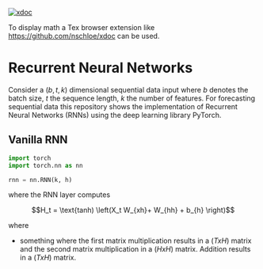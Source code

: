 [![xdoc](https://img.shields.io/badge/Rendered%20with-xdoc-f2eecb?style=flat-square)](https://chrome.google.com/webstore/detail/xdoc/anidddebgkllnnnnjfkmjcaallemhjee)

To display math a Tex browser extension like https://github.com/nschloe/xdoc can be used.



# Recurrent Neural Networks
Consider a $`(b, t, k)`$ dimensional sequential data input where $`b`$ denotes the batch size, $`t`$ the sequence length, $`k`$ the number of features. For forecasting sequential data this repository shows the implementation of Recurrent Neural Networks (RNNs) using the deep learning library PyTorch. 

## Vanilla RNN


```python
import torch
import torch.nn as nn

rnn = nn.RNN(k, h)

```
where the RNN layer computes
```math
H_t = \text{tanh) \left(X_t W_{xh}+ W_{hh} + b_{h} \right)
```
where
* something
where the first matrix multiplication results in a $`(TxH)`$ matrix and the second matrix multiplication in a $`(HxH)`$ matrix. Addition results in a $`(TxH)`$ matrix.
